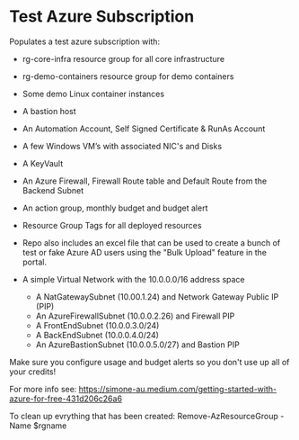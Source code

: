 # Test Azure Subscription
Populates a test azure subscription with: 
 * rg-core-infra resource group for all core infrastructure 
 * rg-demo-containers resource group for demo containers

 * Some demo Linux container instances
 * A bastion host
 * An Automation Account, Self Signed Certificate & RunAs Account
 * A few Windows VM’s with associated NIC's and Disks
 * A KeyVault
 * An Azure Firewall, Firewall Route table and Default Route from the Backend Subnet
 * An action group, monthly budget and budget alert
 * Resource Group Tags for all deployed resources
 * Repo also includes an excel file that can be used to create a bunch of test or fake Azure AD users using the "Bulk Upload" feature in the portal. 


 * A simple Virtual Network with the 10.0.0.0/16 address space
   * A NatGatewaySubnet (10.00.1.24) and Network Gateway Public IP (PIP)
   * An AzureFirewallSubnet (10.0.0.2.26) and Firewall PIP
   * A FrontEndSubnet (10.0.0.3.0/24)
   * A BackEndSubnet (10.0.0.4.0/24)
   * An AzureBastionSubnet (10.0.0.5.0/27) and Bastion PIP

Make sure you configure usage and budget alerts so you don't use up all of your credits!

For more info see: https://simone-au.medium.com/getting-started-with-azure-for-free-431d206c26a6

To clean up evrything that has been created: Remove-AzResourceGroup -Name $rgname